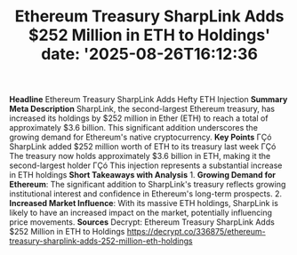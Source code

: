 ﻿---
title: "Ethereum Treasury SharpLink Adds $252 Million in ETH to Holdings'
date: '2025-08-26T16:12:36"
category: "Markets"
summary: ""
slug: "ethereum treasury sharplink adds 252 million in eth to holdi"
source_urls:
  - "https://decrypt.co/336875/ethereum-treasury-sharplink-adds-252-million-eth-holdings"
seo:
  title: "Ethereum Treasury SharpLink Adds $252 Million in ETH to Holdings | Hash n Hedge'
  description: '"
  keywords: ["news", "markets", "brief"]
---
**Headline** Ethereum Treasury SharpLink Adds Hefty ETH Injection  **Summary Meta Description** SharpLink, the second-largest Ethereum treasury, has increased its holdings by $252 million in Ether (ETH) to reach a total of approximately $3.6 billion. This significant addition underscores the growing demand for Ethereum's native cryptocurrency.  **Key Points**  ΓÇó SharpLink added $252 million worth of ETH to its treasury last week ΓÇó The treasury now holds approximately $3.6 billion in ETH, making it the second-largest holder ΓÇó This injection represents a substantial increase in ETH holdings  **Short Takeaways with Analysis**  1. **Growing Demand for Ethereum**: The significant addition to SharpLink's treasury reflects growing institutional interest and confidence in Ethereum's long-term prospects. 2. **Increased Market Influence**: With its massive ETH holdings, SharpLink is likely to have an increased impact on the market, potentially influencing price movements.  **Sources** Decrypt: Ethereum Treasury SharpLink Adds $252 Million in ETH to Holdings https://decrypt.co/336875/ethereum-treasury-sharplink-adds-252-million-eth-holdings 
